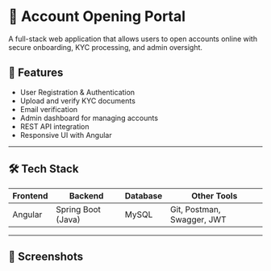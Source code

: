 # 🏦 Account Opening Portal

A full-stack web application that allows users to open accounts online with secure onboarding, KYC processing, and admin oversight.

## 🚀 Features

- User Registration & Authentication
- Upload and verify KYC documents
- Email verification
- Admin dashboard for managing accounts
- REST API integration
- Responsive UI with Angular

---

## 🛠️ Tech Stack

| Frontend | Backend            | Database | Other Tools |
|----------|------------------|----------|-------------|
| Angular  | Spring Boot (Java) | MySQL    | Git, Postman, Swagger, JWT |

---

## 📸 Screenshots

